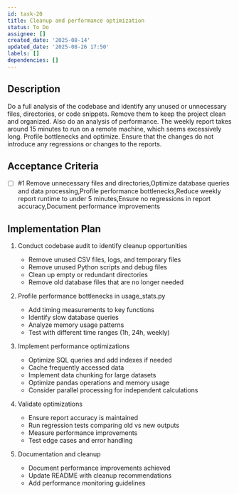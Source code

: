 ```yaml
---
id: task-20
title: Cleanup and performance optimization
status: To Do
assignee: []
created_date: '2025-08-14'
updated_date: '2025-08-26 17:50'
labels: []
dependencies: []
---
```


## Description
Do a full analysis of the codebase and identify any unused or unnecessary files, directories, or code snippets. Remove them to keep the project clean and organized.
Also do an analysis of performance. The weekly report takes around 15 minutes to run on a remote machine, which seems excessively long. Profile bottlenecks and optimize.
Ensure that the changes do not introduce any regressions or changes to the reports.

## Acceptance Criteria
<!-- AC:BEGIN -->
- [ ] #1 Remove unnecessary files and directories,Optimize database queries and data processing,Profile performance bottlenecks,Reduce weekly report runtime to under 5 minutes,Ensure no regressions in report accuracy,Document performance improvements
<!-- AC:END -->

## Implementation Plan

1. Conduct codebase audit to identify cleanup opportunities
   - Remove unused CSV files, logs, and temporary files
   - Remove unused Python scripts and debug files
   - Clean up empty or redundant directories
   - Remove old database files that are no longer needed

2. Profile performance bottlenecks in usage_stats.py
   - Add timing measurements to key functions
   - Identify slow database queries
   - Analyze memory usage patterns
   - Test with different time ranges (1h, 24h, weekly)

3. Implement performance optimizations
   - Optimize SQL queries and add indexes if needed
   - Cache frequently accessed data
   - Implement data chunking for large datasets
   - Optimize pandas operations and memory usage
   - Consider parallel processing for independent calculations

4. Validate optimizations
   - Ensure report accuracy is maintained
   - Run regression tests comparing old vs new outputs
   - Measure performance improvements
   - Test edge cases and error handling

5. Documentation and cleanup
   - Document performance improvements achieved
   - Update README with cleanup recommendations
   - Add performance monitoring guidelines
